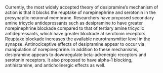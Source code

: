 Currently, the most widely accepted theory of desipramine’s mechanism of action is that it blocks the reuptake of norepinephrine and serotonin in the presynaptic neuronal membrane. Researchers have proposed secondary amine tricycle antidepressants such as desipramine to have greater norepinephrine blockade compared to that of tertiary amine tricyclic antidepressants, which have greater blockade at serotonin receptors. Reuptake blockade increases the available neurotransmitter level in the synapse. Antinociceptive effects of desipramine appear to occur via manipulation of norepinephrine. In addition to these mechanisms, desipramine appears to downregulate beta-adrenergic receptors and serotonin receptors. It also proposed to have alpha-1 blocking, antihistamine, and anticholinergic effects as well.